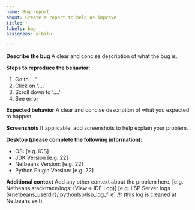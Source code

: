 ```yaml
---
name: Bug report
about: Create a report to help us improve
title: ''
labels: bug
assignees: albilu

---
```


**Describe the bug**
A clear and concise description of what the bug is.

**Steps to reproduce the behavior:**
1. Go to '...'
2. Click on '....'
3. Scroll down to '....'
4. See error

**Expected behavior**
A clear and concise description of what you expected to happen.

**Screenshots**
If applicable, add screenshots to help explain your problem.

**Desktop (please complete the following information):**
 - OS: [e.g. iOS]
 - JDK Version [e.g. 22]
- Netbeans Version: [e.g. 22]
- Python Plugin Version: [e.g. 22]

**Additional context**
Add any other context about the problem here.
[e.g. Netbeans stacktrace/logs: (View-> IDE Log)]
[e.g. LSP Server logs ${netbeans_userdir}/.pythonlsp/lsp_log_file] 
/!\:  (this log is cleaned at Netbeans exit)
